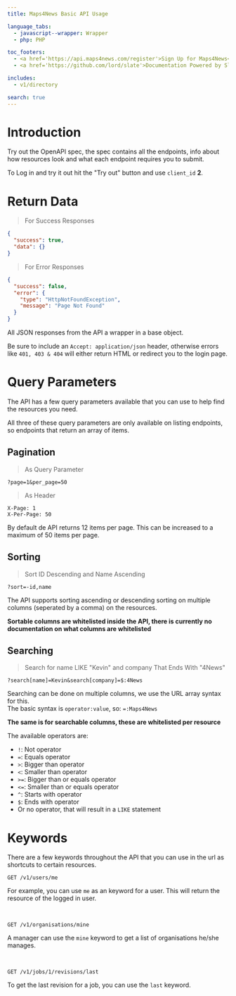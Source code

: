 ```yaml
---
title: Maps4News Basic API Usage

language_tabs:
  - javascript--wrapper: Wrapper
  - php: PHP

toc_footers:
  - <a href='https://api.maps4news.com/register'>Sign Up for Maps4News</a>
  - <a href='https://github.com/lord/slate'>Documentation Powered by Slate</a>

includes:
  - v1/directory

search: true
---
```


# Introduction

Try out the OpenAPI spec, the spec contains all the endpoints, info about how resources look and what each endpoint requires you to submit.

To Log in and try it out hit the "Try out" button and use `client_id` **2**.

# Return Data

> For Success Responses

```json
{
  "success": true,
  "data": {}
}
```

> For Error Responses

```json
{
  "success": false,
  "error": {
    "type": "HttpNotFoundException",
    "message": "Page Not Found"
  }
}
```

All JSON responses from the API a wrapper in a base object.

Be sure to include an `Accept: application/json` header, otherwise errors like `401, 403 & 404` will either return HTML or redirect you to the login page.


# Query Parameters

The API has a few query parameters available that you can use to help find the resources you need.

All three of these query parameters are only available on listing endpoints, so endpoints that return an array of items.

## Pagination

> As Query Parameter

```
?page=1&per_page=50
```

> As Header

```
X-Page: 1
X-Per-Page: 50
```

By default de API returns 12 items per page. This can be increased to a maximum of 50 items per page.

## Sorting

> Sort ID Descending and Name Ascending

```
?sort=-id,name
```

The API supports sorting ascending or descending sorting on multiple columns (seperated by a comma) on the resources.

**Sortable columns are whitelisted inside the API, there is currently no documentation on what columns are whitelisted**

## Searching

> Search for name LIKE "Kevin" and company That Ends With "4News"

```
?search[name]=Kevin&search[company]=$:4News
```

Searching can be done on multiple columns, we use the URL array syntax for this.  
The basic syntax is `operator:value`, so: `=:Maps4News`

**The same is for searchable columns, these are whitelisted per resource**

The available operators are:

 - `!`: Not operator
 - `=`: Equals operator
 - `>`: Bigger than operator
 - `<`: Smaller than operator
 - `>=`: Bigger than or equals operator
 - `<=`: Smaller than or equals operator
 - `^`: Starts with operator
 - `$`: Ends with operator
 - Or no operator, that will result in a `LIKE` statement

# Keywords

There are a few keywords throughout the API that you can use in the url as shortcuts to certain resources.

```
GET /v1/users/me
```

For example, you can use `me` as an keyword for a user. This will return the resource of the logged in user.

<br/>

```
GET /v1/organisations/mine
```

A manager can use the `mine` keyword to get a list of organisations he/she manages.

<br/>

```
GET /v1/jobs/1/revisions/last
```

To get the last revision for a job, you can use the `last` keyword.

